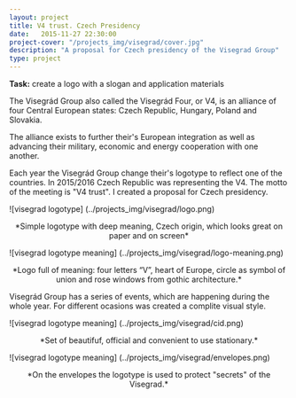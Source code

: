 ```yaml
---
layout: project
title: V4 trust. Czech Presidency
date:   2015-11-27 22:30:00
project-cover: "/projects_img/visegrad/cover.jpg"
description: "A proposal for Czech presidency of the Visegrad Group"
type: project
---
```


**Task:** create a logo with a slogan and application materials </br>

The Visegrád Group also called the Visegrád Four, or V4, is an alliance of four Central European states: Czech Republic, Hungary, Poland and Slovakia.

The alliance exists to further their's European integration as well as advancing their military, economic and energy cooperation with one another.

Each year the Visegrád Group change their's logotype to reflect one of the countries. In 2015/2016 Czech Republic was representing the V4. The motto of the meeting is "V4 trust". I created a proposal for Czech presidency.

<span class="p500 phero">![visegrad logotype] (../projects_img/visegrad/logo.png)</span>

<center>*Simple logotype with deep meaning, Czech origin, which looks great on paper and on screen*</center>

<span class="p600">![visegrad logotype meaning] (../projects_img/visegrad/logo-meaning.png)</span>

<center>*Logo full of meaning: four letters “V”, heart of Europe, circle as symbol of union and rose windows from gothic architecture.*</center>

Visegrád Group has a series of events, which are happening during the whole year. For different ocasions was created a complite visual style.

<span class="p600">![visegrad logotype meaning] (../projects_img/visegrad/cid.png)</span>

<center>*Set of beautifuf, official and convenient to use stationary.*</center>

<span class="p600">![visegrad logotype meaning] (../projects_img/visegrad/envelopes.png)</span>

<center>*On the envelopes the logotype is used to protect "secrets" of the Visegrad.*</center>













